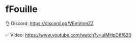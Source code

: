 # fFouille

👌 Discord: https://discord.gg/VEmVnmZZ

✅ Vídeo: https://www.youtube.com/watch?v=uIMHpD8f820
